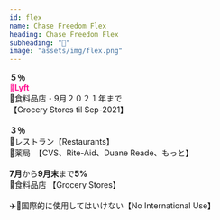```yaml
---
id: flex
name: Chase Freedom Flex
heading: Chase Freedom Flex
subheading: "📅"
image: "assets/img/flex.png"
---
```

<strong>５％</strong><br />
<span style="color: deeppink"><strong>🚕Lyft</strong></span><br />
🛒食料品店・9月２０２１年まで<br />
【Grocery Stores til Sep-2021】<br />
<br />
<strong>３％</strong><br />
🍔レストラン【Restaurants】<br />
💊薬局　【CVS、Rite-Aid、Duane Reade、もっと】 <br />
<br />
<strong>7月</strong>から<strong>9月末</strong>まで<strong>5%</strong> <br />
🛒食料品店 【Grocery Stores】　<br />
<br />
✈️🚫国際的に使用してはいけない【No International Use】

<!-- ⛽ガソリンスタンド 【Gas Stations】　<br /> -->
<!-- 🔨ホームセンター 【Home Improvement Stores】 <br /> -->

<!-- 🏬卸売クラブ【Warehouse Clubs】 <br /> -->
<!-- 📱電話サービス【Simple Mobile, Optimum】 <br /> -->
<!-- 🎵ストリーミングサービス【Spotify, Netflix, Apple Music】 <br /> -->


<!-- 💸ペイパル 【PayPal】　<br /> -->
<!-- 🏬ワル・マート 【Walmart】　<br /> -->

<!-- 🤸ジムとフィットネスクラブ 【Gym & Fitness Memberships】 <br /> -->

<!-- 🏬デパート 【Department Stores】　<br /> -->
<!-- 🏦チェース・ペイ・アプリ 【Chase Pay】　<br /> -->

<!-- 🉑アマゾン 【Amazon】<br /> -->
<!-- 🛒ホール・フーヅ 【Whole Foods】<br /> -->


<!-- 📱電話サービス【Simple Mobile, Optimum】 <br /> -->

<!-- <strong>7月</strong>から<strong>9月</strong>まで<strong>5%</strong> <br /> -->
<!-- ⛽ガソリンスタンド 【Gas Stations】　<br /> -->

<!-- 🔨ホームセンター 【Home Improvement Stores】 <br /> -->

<!-- 💊薬局　【CVS、Rite-Aid、Duane Reade、もっと】 <br /> -->
<!-- 💰通行料金　【Tolls】 -->
